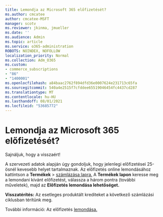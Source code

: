 ```yaml
---
title: Lemondja az Microsoft 365 előfizetését?
ms.author: cmcatee
author: cmcatee-MSFT
manager: scotv
ms.reviewer: jkinma, jmueller
ms.date: ''
ms.audience: Admin
ms.topic: article
ms.service: o365-administration
ROBOTS: NOINDEX, NOFOLLOW
localization_priority: Normal
ms.collection: Adm_O365
ms.custom:
- commerce_subscriptions
- "86"
- "1400001"
ms.openlocfilehash: a84baac2762f894dfd36e0007624e231713c65fa
ms.sourcegitcommit: 540a4e2515f7cfddee65519046454fc4437cd287
ms.translationtype: MT
ms.contentlocale: hu-HU
ms.lasthandoff: 08/01/2021
ms.locfileid: "53685772"
---
```

# <a name="canceling-your-microsoft-365-subscription"></a>Lemondja az Microsoft 365 előfizetését?

Sajnáljuk, hogy a visszaért!
  
A szervezeti adatok alapján úgy gondoljuk, hogy jelenlegi előfizetései 25-ösnél kevesebb helyet tartalmaznak. Az előfizetés online lemondásához kattintson a **Termékek** \> [számlázása lapra.](https://go.microsoft.com/fwlink/p/?linkid=842054) A **Termékek lapon** keresse meg a lemondani kívánt előfizetést, válassza a három pontra (további műveletek), majd az **Előfizetés lemondása lehetőséget.**
  
**Visszatérítés:** Az esetleges produktált krediteket a következő számlázási ciklusban térítünk meg.

További információ: Az előfizetés [lemondása.](/microsoft-365/commerce/subscriptions/cancel-your-subscription)